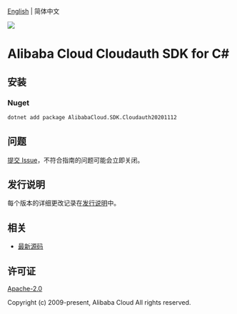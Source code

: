 [English](README.md) | 简体中文

![](https://aliyunsdk-pages.alicdn.com/icons/AlibabaCloud.svg)

# Alibaba Cloud Cloudauth SDK for C#

## 安装

### Nuget

```bash
dotnet add package AlibabaCloud.SDK.Cloudauth20201112
```

## 问题

[提交 Issue](https://github.com/aliyun/alibabacloud-csharp-sdk/issues/new)，不符合指南的问题可能会立即关闭。

## 发行说明

每个版本的详细更改记录在[发行说明](./ChangeLog.md)中。

## 相关

* [最新源码](https://github.com/aliyun/alibabacloud-csharp-sdk/)

## 许可证

[Apache-2.0](http://www.apache.org/licenses/LICENSE-2.0)

Copyright (c) 2009-present, Alibaba Cloud All rights reserved.
